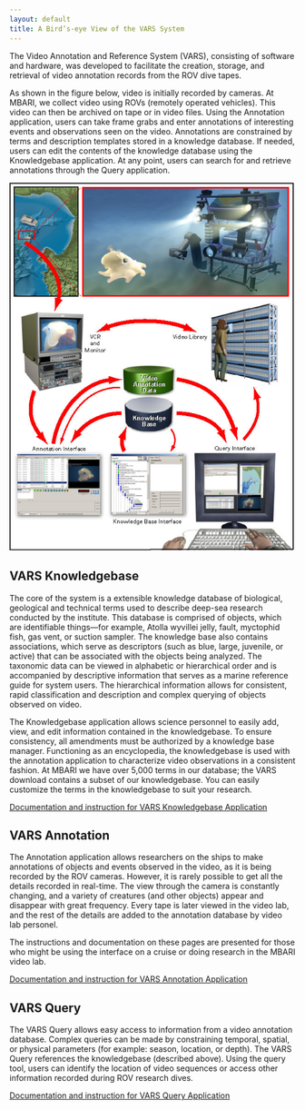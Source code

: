```yaml
---
layout: default
title: A Bird’s-eye View of the VARS System
---
```


The Video Annotation and Reference System (VARS), consisting of software and hardware, was developed to facilitate the creation, storage, and retrieval of video annotation records from the ROV dive tapes.

As shown in the figure below, video is initially recorded by cameras. At MBARI, we collect video using ROVs (remotely operated vehicles). This video can then be archived on tape or in video files. Using the Annotation application, users can take frame grabs and enter annotations of interesting events and observations seen on the video. Annotations are constrained by terms and description templates stored in a knowledge database. If needed, users can edit the contents of the knowledge database using the Knowledgebase application. At any point, users can search for and retrieve annotations through the Query application.

<p align="center">
    <img src="images/VARSflowchart9_05.jpg" alt="VARS Overview">
</p>


## VARS Knowledgebase

The core of the system is a extensible knowledge database of biological, geological and technical terms used to describe deep-sea research conducted by the institute. This database is comprised of objects, which are identifiable things—for example, Atolla wyvillei jelly, fault, myctophid fish, gas vent, or suction sampler. The knowledge base also contains associations, which serve as descriptors (such as blue, large, juvenile, or active) that can be associated with the objects being analyzed. The taxonomic data can be viewed in alphabetic or hierarchical order and is accompanied by descriptive information that serves as a marine reference guide for system users. The hierarchical information allows for consistent, rapid classification and description and complex querying of objects observed on video.

The Knowledgebase application allows science personnel to easily add, view, and edit information contained in the knowledgebase. To ensure consistency, all amendments must be authorized by a knowledge base manager. Functioning as an encyclopedia, the knowledgebase is used with the annotation application to characterize video observations in a consistent fashion. At MBARI we have over 5,000 terms in our database; the VARS download contains a subset of our knowledgebase. You can easily customize the terms in the knowledgebase to suit your research.

[Documentation and instruction for VARS Knowledgebase Application](knowledgebase.html)


## VARS Annotation

The Annotation application allows researchers on the ships to make annotations of objects and events observed in the video, as it is being recorded by the ROV cameras. However, it is rarely possible to get all the details recorded in real-time. The view through the camera is constantly changing, and a variety of creatures (and other objects) appear and disappear with great frequency. Every tape is later viewed in the video lab, and the rest of the details are added to the annotation database by video lab personel.

The instructions and documentation on these pages are presented for those who might be using the interface on a cruise or doing research in the MBARI video lab.

[Documentation and instruction for VARS Annotation Application](annotation.html)


## VARS Query

The VARS Query allows easy access to information from a video annotation database. Complex queries can be made by constraining temporal, spatial, or physical parameters (for example: season, location, or depth). The VARS Query references the knowledgebase (described above). Using the query tool, users can identify the location of video sequences or access other information recorded during ROV research dives.

[Documentation and instruction for VARS Query Application](query.html)
